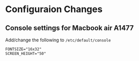 # Configuraion Changes

## Console settings for Macbook air A1477

Add/change the following to `/etc/default/console`

```
FONTSIZE="16x32"
SCREEN_HEIGHT="50"
```
